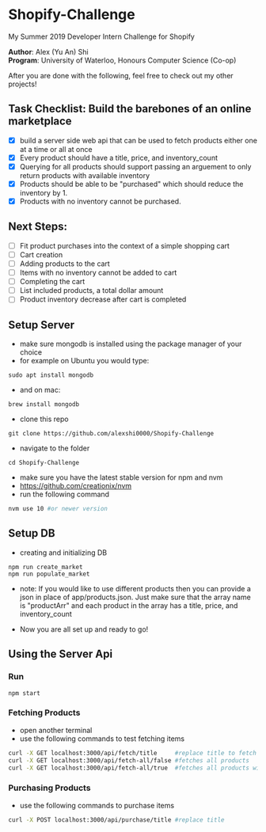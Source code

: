 # Shopify-Challenge
My Summer 2019 Developer Intern Challenge for Shopify

**Author**:  Alex (Yu An) Shi<br>
**Program**: University of Waterloo, Honours Computer Science (Co-op)

After you are done with the following, feel free to check out my other projects!

## Task Checklist: Build the barebones of an online marketplace

- [x] build a server side web api that can be used to fetch products either one at a time or all at once
- [x] Every product should have a title, price, and inventory\_count
- [x] Querying for all products should support passing an arguement to only return products with available inventory
- [x] Products should be able to be "purchased" which should reduce the inventory by 1.
- [x] Products with no inventory cannot be purchased.

## Next Steps:

- [ ] Fit product purchases into the context of a simple shopping cart
- [ ] Cart creation
- [ ] Adding products to the cart
- [ ] Items with no inventory cannot be added to cart
- [ ] Completing the cart
- [ ] List included products, a total dollar amount
- [ ] Product inventory decrease after cart is completed

## Setup Server
- make sure mongodb is installed using the package manager of your choice
- for example on Ubuntu you would type:
```
sudo apt install mongodb
```
- and on mac:
```
brew install mongodb
```

- clone this repo
```
git clone https://github.com/alexshi0000/Shopify-Challenge
```

- navigate to the folder
```
cd Shopify-Challenge
```

- make sure you have the latest stable version for npm and nvm
- https://github.com/creationix/nvm
- run the following command
```bash
nvm use 10 #or newer version
```

## Setup DB
- creating and initializing DB
```
npm run create_market
npm run populate_market
```
- note: If you would like to use different products then you can provide a json in
place of app/products.json. Just make sure that the array name is "productArr"
and each product in the array has a title, price, and inventory\_count

- Now you are all set up and ready to go!

## Using the Server Api

### Run
```
npm start
```

### Fetching Products
- open another terminal
- use the following commands to test fetching items
```bash
curl -X GET localhost:3000/api/fetch/title     #replace title to fetch single item
curl -X GET localhost:3000/api/fetch-all/false #fetches all products
curl -X GET localhost:3000/api/fetch-all/true  #fetches all products with inventory
```

### Purchasing Products
- use the following commands to purchase items
```bash
curl -X POST localhost:3000/api/purchase/title #replace title
```
